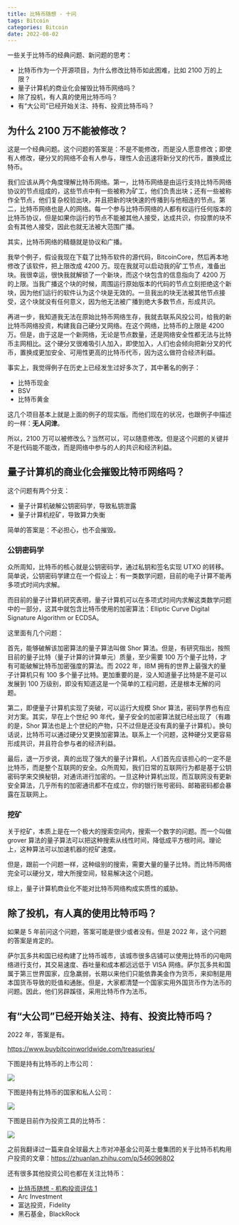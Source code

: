 ```yaml
---
title: 比特币随想 - 十问
tags: Bitcoin
categories: Bitcoin
date: 2022-08-02
---
```


一些关于比特币的经典问题、新问题的思考：

- 比特币作为一个开源项目，为什么修改比特币如此困难，比如 2100 万的上限？
- 量子计算机的商业化会摧毁比特币网络吗？
- 除了投机，有人真的使用比特币吗？
- 有“大公司”已经开始关注、持有、投资比特币吗？


## 为什么 2100 万不能被修改？

这是一个经典问题。这个问题的答案是：不是不能修改，而是没人愿意修改；即使有人修改，硬分叉的网络不会有人参与，理性人会迅速将新分叉的代币，置换成比特币。

我们应该从两个角度理解比特币网络。第一，比特币网络是由运行支持比特币网络协议的节点组成的，这些节点中有一些被称为矿工，他们负责出块；还有一些被称作全节点，他们复杂校验出块，并且把新的块快速的传播到与他相连的节点。第二，比特币网络也是人的网络。每一个参与比特币网络的人都有权运行任何版本的比特币协议，但是如果你运行的节点不能被其他人接受，达成共识，你投票的块不会有其他人接受，因此也就无法被大范围广播。

其实，比特币网络的精髓就是协议和广播。

我举个例子，假设我现在下载了比特币软件的源代码，BitcoinCore，然后再本地修改了该软件，把上限改成 4200 万。现在我就可以启动我的矿工节点，准备出块。我很幸运，很快我就解锁了一个新块，而这个块包含的信息指向了 4200 万的上限。当我广播这个块的时候，周围运行原始版本的代码的节点立刻拒绝这个新块，因为他们运行的软件认为这个块是无效的。一旦我出的块无法被其他节点接受，这个块就没有任何意义，因为他无法被广播到绝大多数节点，形成共识。

再进一步，我知道我无法在原始比特币网络生存，我就去联系风投公司，给我的新比特币网络投资，构建我自己硬分叉网络。在这个网络，比特币的上限是 4200 万。但是，由于这是一个新网络，无论是节点数量，还是网络安全性都无法与比特币主网相比。这个硬分叉很难吸引人加入，即使加入，人们也会倾向把新分叉的代币，置换成更加安全、可用性更高的比特币代币，因为这么做符合经济利益。

事实上，我觉得例子在历史上已经发生过好多次了，其中著名的例子：

- 比特币现金
- BSV
- 比特币黄金

这几个项目基本上就是上面的例子的现实版。而他们现在的状况，也跟例子中描述的一样：**无人问津**。

所以，2100 万可以被修改么？当然可以，可以随意修改。但是这个问题的关键并不是代码能不能改，而是网络中参与的人的共识和经济利益。

## 量子计算机的商业化会摧毁比特币网络吗？

这个问题有两个分支：

- 量子计算机破解公钥密码学，导致私钥泄露
- 量子计算机挖矿，导致算力失衡

简单的答案是：不必担心，也不会摧毁。

### 公钥密码学

众所周知，比特币的核心就是公钥密码学，通过私钥和签名实现 UTXO 的转移。简单说，公钥密码学建立在一个假设上：有一类数学问题，目前的电子计算不能再多项式时间内求解。

而目前的量子计算机研究表明，量子计算机可以在多项式时间内求解这类数学问题中的一部分，这其中就包含比特币使用的加密算法：Elliptic Curve Digital Signature Algorithm or ECDSA。

这里面有几个问题：

首先，能够破解该加密算法的量子算法叫做 Shor 算法。但是，有研究指出，按照目前的量子比特（量子计算的计算单元）质量，至少需要 100 万个量子比特，才有可能破解比特币加密强度的算法。而 2022 年，IBM 拥有的世界上最强大的量子计算机只有 100 多个量子比特。更加重要的是，没人知道量子比特是不是可以发展到 100 万级别，即没有知道这是一个简单的工程问题，还是根本无解的问题。

第二，即便量子计算机实现了突破，可以运行大规模 Shor 算法，密码学界也有应对方案。其实，早在上个世纪 90 年代，量子安全的加密算法就已经出现了（有趣的是，Shor 算法也是上个世纪的产物，只不过但是还没有真的量子计算机）。换句话说，比特币可以通过硬分叉更换加密算法。联系上一个问题，这种硬分叉更容易形成共识，并且符合参与者的经济利益。

最后，退一万步说，真的出现了强大的量子计算机，人们首先应该担心的一定不是比特币，而是整个互联网的安全。众所周知，我们日常的互联网行为都是基于公钥密码学来交换秘钥，对通讯进行加密的。一旦这种计算机出现，而互联网没有更新安全算法，几乎所有的加密通讯都不在成立，你的银行账号密码、邮箱密码都会暴露在互联网上。

### 挖矿

关于挖矿，本质上是在一个极大的搜索空间内，搜索一个数字的问题。而一个叫做 grover 算法的量子算法可以把这种搜索从线性时间，降低成平方根时间。理论上，这种算法可以加速机器的挖矿速度。

但是，跟前一个问题一样，这种级别的搜索，需要大量的量子比特。而比特币网络完全可以硬分叉，增大所搜空间，轻易解决这个问题。

综上，量子计算机商业化不能对比特币网络构成实质性的威胁。

## 除了投机，有人真的使用比特币吗？

如果是 5 年前问这个问题，答案可能是很少或者没有。但是 2022 年，这个问题的答案是肯定的。

萨尔瓦多共和国已经构建了比特币城市，该城市很多店铺可以使用比特币的闪电网络进行支付，其交易速度、吞吐量和成本都远远低于 VISA 网络。萨尔瓦多共和国属于第三世界国家，应急羸弱，长期以来他们只能依靠美金作为货币，来抑制是用本国货币导致的贬值和通胀。但是，大家都清楚一个国家实用外国货币作为法币的问题。因此，他们另辟蹊径，采用比特币作为法币。

## 有“大公司”已经开始关注、持有、投资比特币吗？

2022 年，答案是有。

https://www.buybitcoinworldwide.com/treasuries/

下图是持有比特币的上市公司：

![](https://i.imgur.com/ZFKVmwq.png)

下图是持有比特币的国家和私人公司：

![](https://i.imgur.com/ZkNFvcU.png)

下图是目前作为投资工具的比特币：

![](https://i.imgur.com/geA70rt.png)


之前我翻译过一篇来自全球最大上市对冲基金公司英士曼集团的关于比特币机构用户投资的文章：https://zhuanlan.zhihu.com/p/546096802

还有很多其他投资公司也都在关注比特币：

- [比特币随想 - 机构投资评估 1](https://zhuanlan.zhihu.com/p/528930900)
- Arc Investment
- 富达投资，Fidelity
- 黑石基金，BlackRock